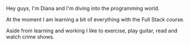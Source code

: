 Hey guys, I'm Diana and I'm diving into the programming world. 

At the moment I am learning a bit of everything with the Full Stack course.

Aside from learning and working I like to exercise, play guitar, read and watch crime shows.
